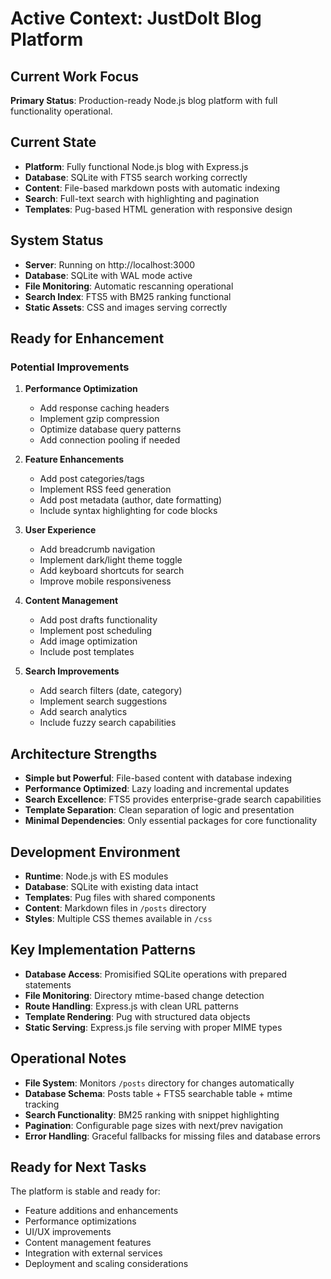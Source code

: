 # Active Context: JustDoIt Blog Platform

## Current Work Focus
**Primary Status**: Production-ready Node.js blog platform with full functionality operational.

## Current State
- **Platform**: Fully functional Node.js blog with Express.js
- **Database**: SQLite with FTS5 search working correctly
- **Content**: File-based markdown posts with automatic indexing
- **Search**: Full-text search with highlighting and pagination
- **Templates**: Pug-based HTML generation with responsive design

## System Status
- **Server**: Running on http://localhost:3000
- **Database**: SQLite with WAL mode active
- **File Monitoring**: Automatic rescanning operational
- **Search Index**: FTS5 with BM25 ranking functional
- **Static Assets**: CSS and images serving correctly

## Ready for Enhancement

### Potential Improvements
1. **Performance Optimization**
   - Add response caching headers
   - Implement gzip compression
   - Optimize database query patterns
   - Add connection pooling if needed

2. **Feature Enhancements**
   - Add post categories/tags
   - Implement RSS feed generation
   - Add post metadata (author, date formatting)
   - Include syntax highlighting for code blocks

3. **User Experience**
   - Add breadcrumb navigation
   - Implement dark/light theme toggle
   - Add keyboard shortcuts for search
   - Improve mobile responsiveness

4. **Content Management**
   - Add post drafts functionality
   - Implement post scheduling
   - Add image optimization
   - Include post templates

5. **Search Improvements**
   - Add search filters (date, category)
   - Implement search suggestions
   - Add search analytics
   - Include fuzzy search capabilities

## Architecture Strengths
- **Simple but Powerful**: File-based content with database indexing
- **Performance Optimized**: Lazy loading and incremental updates
- **Search Excellence**: FTS5 provides enterprise-grade search capabilities
- **Template Separation**: Clean separation of logic and presentation
- **Minimal Dependencies**: Only essential packages for core functionality

## Development Environment
- **Runtime**: Node.js with ES modules
- **Database**: SQLite with existing data intact
- **Templates**: Pug files with shared components
- **Content**: Markdown files in `/posts` directory
- **Styles**: Multiple CSS themes available in `/css`

## Key Implementation Patterns
- **Database Access**: Promisified SQLite operations with prepared statements
- **File Monitoring**: Directory mtime-based change detection
- **Route Handling**: Express.js with clean URL patterns
- **Template Rendering**: Pug with structured data objects
- **Static Serving**: Express.js file serving with proper MIME types

## Operational Notes
- **File System**: Monitors `/posts` directory for changes automatically
- **Database Schema**: Posts table + FTS5 searchable table + mtime tracking
- **Search Functionality**: BM25 ranking with snippet highlighting
- **Pagination**: Configurable page sizes with next/prev navigation
- **Error Handling**: Graceful fallbacks for missing files and database errors

## Ready for Next Tasks
The platform is stable and ready for:
- Feature additions and enhancements
- Performance optimizations
- UI/UX improvements
- Content management features
- Integration with external services
- Deployment and scaling considerations
